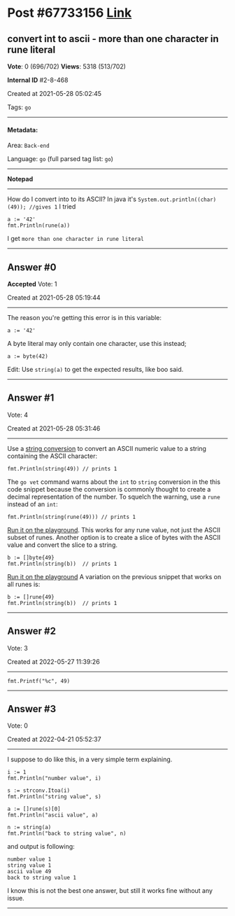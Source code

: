 
# Post \#67733156 [Link](https://stackoverflow.com/questions/67733156/)

## convert int to ascii - more than one character in rune literal

**Vote**: 0 (696/702) **Views**: 5318 (513/702) 

**Internal ID** \#2-8-468

Created at 2021-05-28 05:02:45

Tags: `go`

----------

#### Metadata:

Area: `Back-end`

Language: `go` (full parsed tag list: `go`)

----------

**Notepad**


----------

How do I convert into to its ASCII?
In java it's `System.out.println((char)(49)); //gives 1`
I tried
```
a := '42'
fmt.Println(rune(a))
```

I get `more than one character in rune literal`


----------
        
## Answer \#0

**Accepted** Vote: 1

Created at 2021-05-28 05:19:44

------------

The reason you're getting this error is in this variable:
```
a := '42'
```

A byte literal may only contain one character, use this instead;
```
a := byte(42)
```

Edit:
Use  `string(a)` to get the expected results, like boo said.


------------
    
    
## Answer \#1

 Vote: 4

Created at 2021-05-28 05:31:46

------------

Use a [string conversion](https://golang.org/ref/spec#Conversions_to_and_from_a_string_type) to convert an ASCII numeric value to a string containing the ASCII character:
```
fmt.Println(string(49)) // prints 1
```

The `go vet` command warns about the `int` to `string` conversion in the this code snippet because the conversion is commonly thought to create a decimal representation of the number. To squelch the warning, use a `rune` instead of an `int`:
```
fmt.Println(string(rune(49))) // prints 1
```

[Run it on the playground](https://play.golang.org/p/eyDZNATLGPS).
This works for any rune value, not just the ASCII subset of runes.
Another option is to create a slice of bytes with the ASCII value and convert the slice to a string.
```
b := []byte{49}
fmt.Println(string(b))  // prints 1
```

[Run it on the playground](https://play.golang.org/p/LyCS9S6Kk5b)
A variation on the previous snippet that works on all runes is:
```
b := []rune{49}
fmt.Println(string(b))  // prints 1
```



------------
    
    
## Answer \#2

 Vote: 3

Created at 2022-05-27 11:39:26

------------

```
fmt.Printf("%c", 49)
```



------------
    
    
## Answer \#3

 Vote: 0

Created at 2022-04-21 05:52:37

------------

I suppose to do like this, in a very simple term explaining.
```
i := 1
fmt.Println("number value", i)

s := strconv.Itoa(i)
fmt.Println("string value", s)

a := []rune(s)[0]
fmt.Println("ascii value", a)

n := string(a)
fmt.Println("back to string value", n)
```

and output is following:
```
number value 1
string value 1
ascii value 49
back to string value 1
```

I know this is not the best one answer, but still it works fine without any issue.


------------
    
    